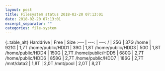 ```yaml
---
layout: post
title: Filesystem status 2018-02-20 07:13:01
date: 2018-02-20 07:13:01
excerpt_separator: ""
categories: file-system
---
```

{:.table_alt}
Harddrive | Free | Size
:--- | ---: | ---:
/ | 25G | 37G
/home | 921G | 1,7T
/home/public/HDD1 | 39G | 1,8T
/home/public/HDD3 | 50G | 1,8T
/home/public/HDD4 | 150G | 2,7T
/home/public/HDD5 | 680G | 2,7T
/home/public/HDD6 | 858G | 2,7T
/home/public/HDD7 | 186G | 2,7T
/mnt/data2 | 1,8T | 2,0T
/mnt/pool | 2,0T | 8,2T
